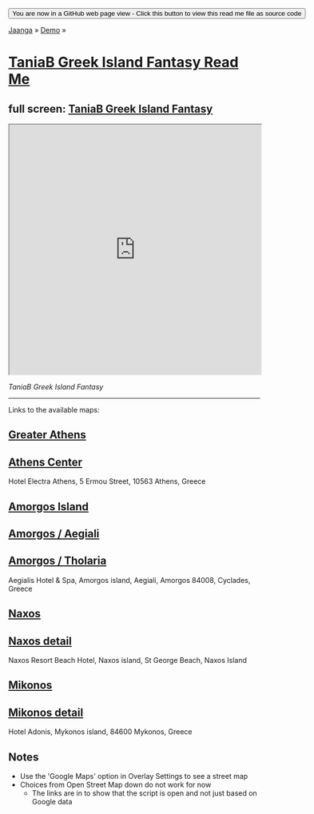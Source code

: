 <span style=display:none; >
[You are now in a GitHub source code view - click this link to view Read Me file as a web page]
( https://jaanga.github.io/demo/tania-b/index.html "View file as a web page." ) </span>
<input type=button onclick=window.location.href='https://github.com/jaanga/jaanga.github.io/tree/master/demo/tania-b/'; 
value='You are now in a GitHub web page view - Click this button to view this read me file as source code' >

[Jaanga]( https://jaanga.github.io ) &raquo; [Demo]( https://jaanga.github.io/demo/  ) &raquo;

[TaniaB Greek Island Fantasy Read Me]( ./index.html )
===

## full screen: [TaniaB Greek Island Fantasy]( https://jaanga.github.io/terrain3/elevations-core3/elevations-view-tgif-r1.html )

<iframe src=https://jaanga.github.io/terrain3/elevations-core3/elevations-view-tgif-r1.html width=100% height=500px onload=this.contentWindow.controls.enableZoom=false; ></iframe>

_TaniaB Greek Island Fantasy_

***

Links to the available maps:

## [Greater Athens]( https://jaanga.github.io/terrain3/elevations-core3/elevations-view-tgif-r1.html#file=https://jaanga.github.io/terrain3/elevations/elevations-data-tgif/athens-greater-greece_12_2317_1579_3_3_510_510_.json )

## [Athens Center]( https://jaanga.github.io/terrain3/elevations-core3/elevations-view-tgif-r1.html#file=https://jaanga.github.io/terrain3/elevations/elevations-data-tgif/athens-center-greece_14_9271_6320_3_3_510_510_.json )

Hotel Electra Athens, 5 Ermou Street, 10563 Athens, Greece


## [Amorgos Island]( https://jaanga.github.io/terrain3/elevations-core3/elevations-view-tgif-r1.html#file=https://jaanga.github.io/terrain3/elevations/elevations-data-tgif/amorgos-island-greece_12_2341_1595_4_3_512_384_.json )
## [Amorgos / Aegiali]( https://jaanga.github.io/terrain3/elevations-core3/elevations-view-tgif-r1.html#file=https://jaanga.github.io/terrain3/elevations/elevations-data-tgif/amorgos-north-greece_14_9373_6381_3_3_510_510_.json )
## [Amorgos / Tholaria]( https://jaanga.github.io/terrain3/elevations-core3/elevations-view-tgif-r1.html#file=https://jaanga.github.io/terrain3/elevations/elevations-data-tgif/ )

Aegialis Hotel & Spa, Amorgos island, Aegiali, Amorgos 84008, Cyclades, Greece



## [Naxos]( https://jaanga.github.io/terrain3/elevations-core3/elevations-view-tgif-r1.html#file=https://jaanga.github.io/terrain3/elevations/elevations-data-tgif/naxos_11_1167_795_3_3_90_90_.json )
## [Naxos detail]( https://jaanga.github.io/terrain3/elevations-core3/elevations-view-tgif-r1.html#file=https://jaanga.github.io/terrain3/elevations/elevations-data-tgif/naxos-detail_14_9346_6370_3_3_120_120_.json )

 
Naxos Resort Beach Hotel, Naxos island, St George Beach, Naxos Island


## [Mikonos]( https://jaanga.github.io/terrain3/elevations-core3/elevations-view-tgif-r1.html#file=https://jaanga.github.io/terrain3/elevations/elevations-data-tgif/mikonos_13_4671_3174_5_3_100_60_.json )
## [Mikonos detail]( https://jaanga.github.io/terrain3/elevations-core3/elevations-view-tgif-r1.html#file=https://jaanga.github.io/terrain3/elevations/elevations-data-tgif/mikonos-detail_14_9343_6350_3_3_60_60_.json )

Hotel Adonis, Mykonos island, 84600 Mykonos, Greece


## Notes

* Use the 'Google Maps' option in Overlay Settings to see a street map
* Choices from Open Street Map down do not work for now
	* The links are in to show that the script is open and not just based on Google data


